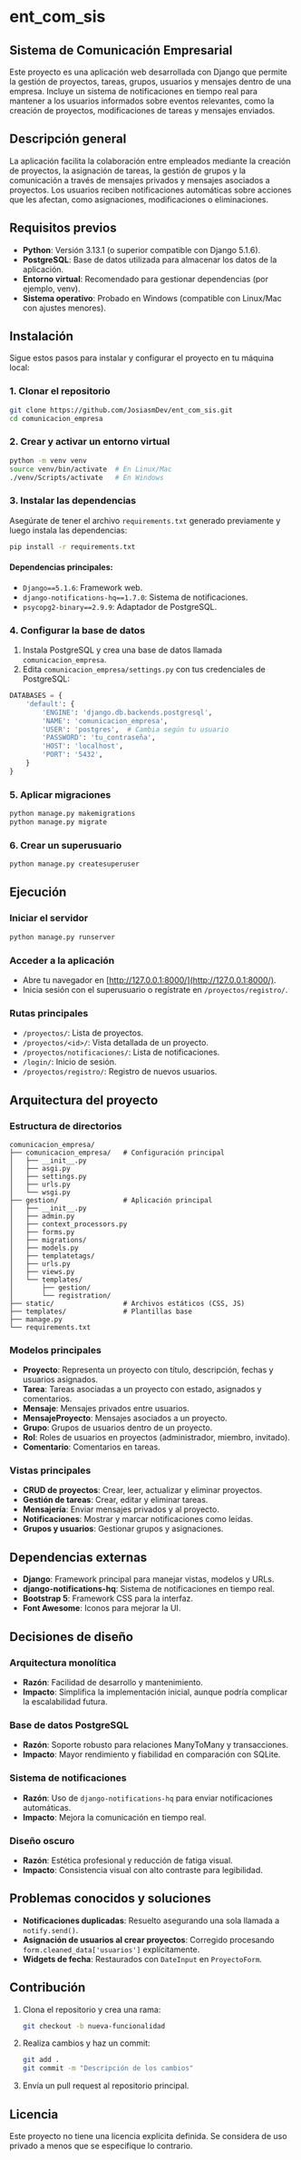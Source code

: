 # ent_com_sis

## Sistema de Comunicación Empresarial

Este proyecto es una aplicación web desarrollada con Django que permite la gestión de proyectos, tareas, grupos, usuarios y mensajes dentro de una empresa. Incluye un sistema de notificaciones en tiempo real para mantener a los usuarios informados sobre eventos relevantes, como la creación de proyectos, modificaciones de tareas y mensajes enviados.

## Descripción general

La aplicación facilita la colaboración entre empleados mediante la creación de proyectos, la asignación de tareas, la gestión de grupos y la comunicación a través de mensajes privados y mensajes asociados a proyectos. Los usuarios reciben notificaciones automáticas sobre acciones que les afectan, como asignaciones, modificaciones o eliminaciones.

## Requisitos previos

- **Python**: Versión 3.13.1 (o superior compatible con Django 5.1.6).
- **PostgreSQL**: Base de datos utilizada para almacenar los datos de la aplicación.
- **Entorno virtual**: Recomendado para gestionar dependencias (por ejemplo, venv).
- **Sistema operativo**: Probado en Windows (compatible con Linux/Mac con ajustes menores).

## Instalación

Sigue estos pasos para instalar y configurar el proyecto en tu máquina local:

### 1. Clonar el repositorio

```bash
git clone https://github.com/JosiasmDev/ent_com_sis.git
cd comunicacion_empresa
```

### 2. Crear y activar un entorno virtual

```bash
python -m venv venv
source venv/bin/activate  # En Linux/Mac
./venv/Scripts/activate   # En Windows
```

### 3. Instalar las dependencias

Asegúrate de tener el archivo `requirements.txt` generado previamente y luego instala las dependencias:

```bash
pip install -r requirements.txt
```

#### Dependencias principales:

- `Django==5.1.6`: Framework web.
- `django-notifications-hq==1.7.0`: Sistema de notificaciones.
- `psycopg2-binary==2.9.9`: Adaptador de PostgreSQL.

### 4. Configurar la base de datos

1. Instala PostgreSQL y crea una base de datos llamada `comunicacion_empresa`.
2. Edita `comunicacion_empresa/settings.py` con tus credenciales de PostgreSQL:

```python
DATABASES = {
    'default': {
        'ENGINE': 'django.db.backends.postgresql',
        'NAME': 'comunicacion_empresa',
        'USER': 'postgres',  # Cambia según tu usuario
        'PASSWORD': 'tu_contraseña',
        'HOST': 'localhost',
        'PORT': '5432',
    }
}
```

### 5. Aplicar migraciones

```bash
python manage.py makemigrations
python manage.py migrate
```

### 6. Crear un superusuario

```bash
python manage.py createsuperuser
```

## Ejecución

### Iniciar el servidor

```bash
python manage.py runserver
```

### Acceder a la aplicación

- Abre tu navegador en [http://127.0.0.1:8000/](http://127.0.0.1:8000/).
- Inicia sesión con el superusuario o regístrate en `/proyectos/registro/`.

### Rutas principales

- `/proyectos/`: Lista de proyectos.
- `/proyectos/<id>/`: Vista detallada de un proyecto.
- `/proyectos/notificaciones/`: Lista de notificaciones.
- `/login/`: Inicio de sesión.
- `/proyectos/registro/`: Registro de nuevos usuarios.

## Arquitectura del proyecto

### Estructura de directorios

```
comunicacion_empresa/
├── comunicacion_empresa/   # Configuración principal
│   ├── __init__.py
│   ├── asgi.py
│   ├── settings.py
│   ├── urls.py
│   └── wsgi.py
├── gestion/                # Aplicación principal
│   ├── __init__.py
│   ├── admin.py
│   ├── context_processors.py
│   ├── forms.py
│   ├── migrations/
│   ├── models.py
│   ├── templatetags/
│   ├── urls.py
│   ├── views.py
│   └── templates/
│       ├── gestion/
│       └── registration/
├── static/                 # Archivos estáticos (CSS, JS)
├── templates/              # Plantillas base
├── manage.py
└── requirements.txt
```

### Modelos principales

- **Proyecto**: Representa un proyecto con título, descripción, fechas y usuarios asignados.
- **Tarea**: Tareas asociadas a un proyecto con estado, asignados y comentarios.
- **Mensaje**: Mensajes privados entre usuarios.
- **MensajeProyecto**: Mensajes asociados a un proyecto.
- **Grupo**: Grupos de usuarios dentro de un proyecto.
- **Rol**: Roles de usuarios en proyectos (administrador, miembro, invitado).
- **Comentario**: Comentarios en tareas.

### Vistas principales

- **CRUD de proyectos**: Crear, leer, actualizar y eliminar proyectos.
- **Gestión de tareas**: Crear, editar y eliminar tareas.
- **Mensajería**: Enviar mensajes privados y al proyecto.
- **Notificaciones**: Mostrar y marcar notificaciones como leídas.
- **Grupos y usuarios**: Gestionar grupos y asignaciones.

## Dependencias externas

- **Django**: Framework principal para manejar vistas, modelos y URLs.
- **django-notifications-hq**: Sistema de notificaciones en tiempo real.
- **Bootstrap 5**: Framework CSS para la interfaz.
- **Font Awesome**: Iconos para mejorar la UI.

## Decisiones de diseño

### Arquitectura monolítica
- **Razón**: Facilidad de desarrollo y mantenimiento.
- **Impacto**: Simplifica la implementación inicial, aunque podría complicar la escalabilidad futura.

### Base de datos PostgreSQL
- **Razón**: Soporte robusto para relaciones ManyToMany y transacciones.
- **Impacto**: Mayor rendimiento y fiabilidad en comparación con SQLite.

### Sistema de notificaciones
- **Razón**: Uso de `django-notifications-hq` para enviar notificaciones automáticas.
- **Impacto**: Mejora la comunicación en tiempo real.

### Diseño oscuro
- **Razón**: Estética profesional y reducción de fatiga visual.
- **Impacto**: Consistencia visual con alto contraste para legibilidad.

## Problemas conocidos y soluciones

- **Notificaciones duplicadas**: Resuelto asegurando una sola llamada a `notify.send()`.
- **Asignación de usuarios al crear proyectos**: Corregido procesando `form.cleaned_data['usuarios']` explícitamente.
- **Widgets de fecha**: Restaurados con `DateInput` en `ProyectoForm`.

## Contribución

1. Clona el repositorio y crea una rama:

   ```bash
   git checkout -b nueva-funcionalidad
   ```

2. Realiza cambios y haz un commit:

   ```bash
   git add .
   git commit -m "Descripción de los cambios"
   ```

3. Envía un pull request al repositorio principal.

## Licencia

Este proyecto no tiene una licencia explícita definida. Se considera de uso privado a menos que se especifique lo contrario.


